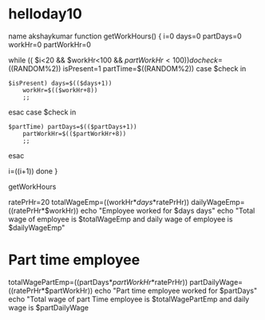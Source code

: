 # helloday10
name akshaykumar
function getWorkHours() {
i=0
days=0
partDays=0
workHr=0
partWorkHr=0

while (( $i<20 && $workHr<100 && $partWorkHr<100 ))
do
check=$((RANDOM%2))
isPresent=1
partTime=$((RANDOM%2))
case $check in

	$isPresent) days=$(($days+1))
		workHr=$(($workHr+8))
		;;
esac
case $check in

	$partTime) partDays=$(($partDays+1))
		partWorkHr=$(($partWorkHr+8))
		;;
esac

i=$(($i+1))
done
}

getWorkHours

ratePrHr=20
totalWageEmp=$(($workHr*$days*$ratePrHr))
dailyWageEmp=$(($ratePrHr*$workHr))
echo "Employee worked for $days days"
echo "Total wage of employee is $totalWageEmp and daily wage of employee is $dailyWageEmp"

# Part time employee
totalWagePartEmp=$(($partDays*$partWorkHr*$ratePrHr))
partDailyWage=$(($ratePrHr*$partWorkHr))
echo "Part time employee worked for $partDays"
echo "Total wage of part Time employee is $totalWagePartEmp and daily wage is $partDailyWage
